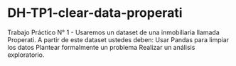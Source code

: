 # DH-TP1-clear-data-properati
Trabajo Práctico N° 1 - Usaremos un dataset de una inmobiliaria llamada Properati. A partir de este dataset ustedes deben:  Usar Pandas para limpiar los datos Plantear formalmente un problema Realizar un análisis exploratorio.

